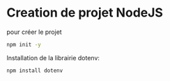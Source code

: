 # Creation de projet NodeJS

pour créer le projet 

````bash
npm init -y
````

Installation de la librairie dotenv:

````bash
npm install dotenv
````

